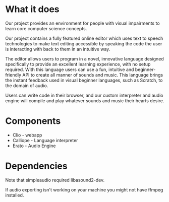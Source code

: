 What it does
===========

Our project provides an environment for people with visual impairments to learn core computer science concepts.

Our project contains a fully featured online editor which uses text to speech technologies to make text editing accessible by speaking the code the user is interacting with back to them in an intuitive way.

The editor allows users to program in a novel, innovative language designed specifically to provide an excellent learning experience, with no setup required. With this language users can use a fun, intuitive and beginner-friendly API to create all manner of sounds and music. This language brings the instant feedback used in visual beginner languages, such as Scratch, to the domain of audio.

Users can write code in their browser, and our custom interpreter and audio engine will compile and play whatever sounds and music their hearts desire.

Components
==========

* Clio - webapp
* Calliope - Language interpreter
* Erato - Audio Engine


Dependencies
============

Note that simpleaudio required libasound2-dev.

If audio exporting isn't working on your machine you might not have ffmpeg installed.
